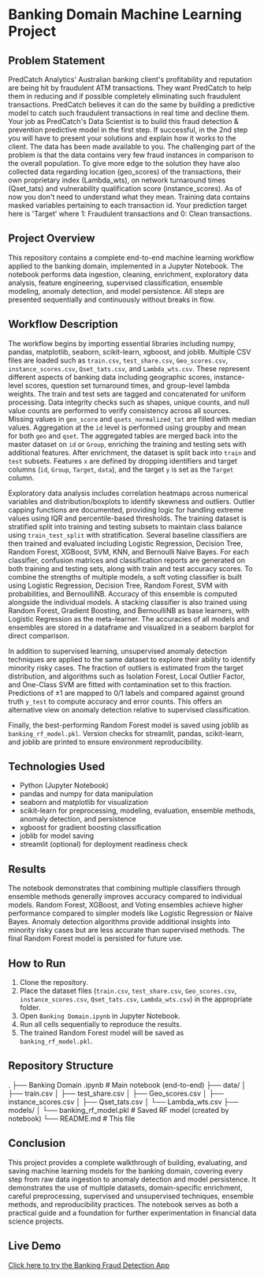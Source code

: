 # Banking Domain Machine Learning Project

## Problem Statement
PredCatch Analytics' Australian banking client's profitability and reputation are being hit by fraudulent ATM transactions. They want PredCatch to help them in reducing and if possible completely eliminating such fraudulent transactions. PredCatch believes it can do the same by building a predictive model to catch such fraudulent transactions in real time and decline them. Your job as PredCatch's Data Scientist is to build this fraud detection & prevention predictive model in the first step. If successful, in the 2nd step you will have to present your solutions and explain how it works to the client. The data has been made available to you. The challenging part of the problem is that the data contains very few fraud instances in comparison to the overall population. To give more edge to the solution they have also collected data regarding location (geo_scores) of the transactions, their own proprietary index (Lambda_wts), on network turnaround times (Qset_tats) and vulnerability qualification score (instance_scores). As of now you don't need to understand what they mean. Training data contains masked variables pertaining to each transaction id. Your prediction target here is 'Target' where 1: Fraudulent transactions and 0: Clean transactions.

## Project Overview
This repository contains a complete end-to-end machine learning workflow applied to the banking domain, implemented in a Jupyter Notebook. The notebook performs data ingestion, cleaning, enrichment, exploratory data analysis, feature engineering, supervised classification, ensemble modeling, anomaly detection, and model persistence. All steps are presented sequentially and continuously without breaks in flow.

## Workflow Description
The workflow begins by importing essential libraries including numpy, pandas, matplotlib, seaborn, scikit-learn, xgboost, and joblib. Multiple CSV files are loaded such as `train.csv`, `test_share.csv`, `Geo_scores.csv`, `instance_scores.csv`, `Qset_tats.csv`, and `Lambda_wts.csv`. These represent different aspects of banking data including geographic scores, instance-level scores, question set turnaround times, and group-level lambda weights. The train and test sets are tagged and concatenated for uniform processing. Data integrity checks such as shapes, unique counts, and null value counts are performed to verify consistency across all sources. Missing values in `geo_score` and `qsets_normalized_tat` are filled with median values. Aggregation at the `id` level is performed using groupby and mean for both `geo` and `qset`. The aggregated tables are merged back into the master dataset on `id` or `Group`, enriching the training and testing sets with additional features. After enrichment, the dataset is split back into `train` and `test` subsets. Features `x` are defined by dropping identifiers and target columns (`id`, `Group`, `Target`, `data`), and the target `y` is set as the `Target` column.

Exploratory data analysis includes correlation heatmaps across numerical variables and distribution/boxplots to identify skewness and outliers. Outlier capping functions are documented, providing logic for handling extreme values using IQR and percentile-based thresholds. The training dataset is stratified split into training and testing subsets to maintain class balance using `train_test_split` with stratification. Several baseline classifiers are then trained and evaluated including Logistic Regression, Decision Tree, Random Forest, XGBoost, SVM, KNN, and Bernoulli Naive Bayes. For each classifier, confusion matrices and classification reports are generated on both training and testing sets, along with train and test accuracy scores. To combine the strengths of multiple models, a soft voting classifier is built using Logistic Regression, Decision Tree, Random Forest, SVM with probabilities, and BernoulliNB. Accuracy of this ensemble is computed alongside the individual models. A stacking classifier is also trained using Random Forest, Gradient Boosting, and BernoulliNB as base learners, with Logistic Regression as the meta-learner. The accuracies of all models and ensembles are stored in a dataframe and visualized in a seaborn barplot for direct comparison.

In addition to supervised learning, unsupervised anomaly detection techniques are applied to the same dataset to explore their ability to identify minority risky cases. The fraction of outliers is estimated from the target distribution, and algorithms such as Isolation Forest, Local Outlier Factor, and One-Class SVM are fitted with contamination set to this fraction. Predictions of ±1 are mapped to 0/1 labels and compared against ground truth `y_test` to compute accuracy and error counts. This offers an alternative view on anomaly detection relative to supervised classification.

Finally, the best-performing Random Forest model is saved using joblib as `banking_rf_model.pkl`. Version checks for streamlit, pandas, scikit-learn, and joblib are printed to ensure environment reproducibility.

## Technologies Used
- Python (Jupyter Notebook)
- pandas and numpy for data manipulation
- seaborn and matplotlib for visualization
- scikit-learn for preprocessing, modeling, evaluation, ensemble methods, anomaly detection, and persistence
- xgboost for gradient boosting classification
- joblib for model saving
- streamlit (optional) for deployment readiness check

## Results
The notebook demonstrates that combining multiple classifiers through ensemble methods generally improves accuracy compared to individual models. Random Forest, XGBoost, and Voting ensembles achieve higher performance compared to simpler models like Logistic Regression or Naive Bayes. Anomaly detection algorithms provide additional insights into minority risky cases but are less accurate than supervised methods. The final Random Forest model is persisted for future use.

## How to Run
1. Clone the repository.
2. Place the dataset files (`train.csv`, `test_share.csv`, `Geo_scores.csv`, `instance_scores.csv`, `Qset_tats.csv`, `Lambda_wts.csv`) in the appropriate folder.
3. Open `Banking Domain.ipynb` in Jupyter Notebook.
4. Run all cells sequentially to reproduce the results.
5. The trained Random Forest model will be saved as `banking_rf_model.pkl`.

## Repository Structure
.
├── Banking Domain .ipynb          # Main notebook (end-to-end)
├── data/
│   ├── train.csv
│   ├── test_share.csv
│   ├── Geo_scores.csv
│   ├── instance_scores.csv
│   ├── Qset_tats.csv
│   └── Lambda_wts.csv
├── models/
│   └── banking_rf_model.pkl       # Saved RF model (created by notebook)
└── README.md                      # This file

## Conclusion
This project provides a complete walkthrough of building, evaluating, and saving machine learning models for the banking domain, covering every step from raw data ingestion to anomaly detection and model persistence. It demonstrates the use of multiple datasets, domain-specific enrichment, careful preprocessing, supervised and unsupervised techniques, ensemble methods, and reproducibility practices. The notebook serves as both a practical guide and a foundation for further experimentation in financial data science projects.

## Live Demo
[Click here to try the Banking Fraud Detection App](https://sourav-003-banking-fraud-detection-app-9pj0kg.streamlit.app/)

